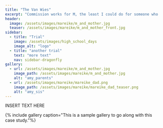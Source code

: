 ```yaml
---
title: "The Van Wies"
excerpt: "Commission works for M, the least I could do for someone who has given and taught me so much."
header:
  image: /assets/images/mareike/m_and_mother.jpg
  teaser: /assets/images/mareike/m_and_mother_front.jpg
sidebar:
  - title: "Trial"
    image: /assets/images/high_school_days
    image_alt: "logo"
  - title: "another trial"
    text: "more text"
    nav: sidebar-dragonfly
gallery:
  - url: /assets/images/mareike/m_and_mother.jpg
    image_path: /assets/images/mareike/m_and_mother.jpg
    alt: "amy_parents"
  - url: /assets/images/mareike/mareike_dad.png
    image_path: /assets/images/mareike/mareike_dad_teaser.png
    alt: "amy_sis"
---
```


INSERT TEXT HERE

{% include gallery caption="This is a sample gallery to go along with this case study."%}
